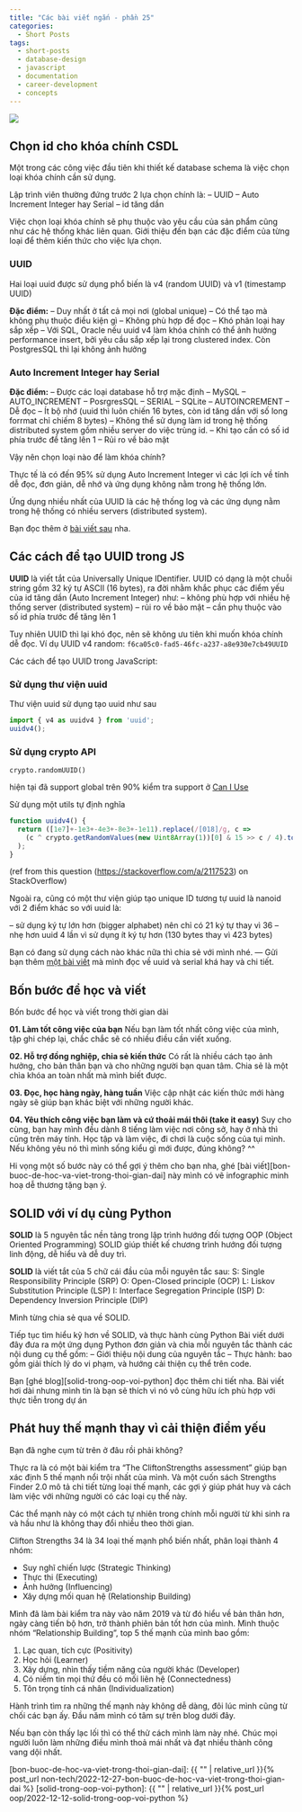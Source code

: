 ```yaml
---
title: "Các bài viết ngắn - phần 25"
categories:
  - Short Posts
tags:
  - short-posts
  - database-design
  - javascript
  - documentation
  - career-development
  - concepts
---
```


![](/assets/images/2023/02/2023-02-13-cac-bai-viet-ngan-phan-25-1.webp)
## Chọn id cho khóa chính CSDL
Một trong các công việc đầu tiên khi thiết kế database schema là việc chọn loại khóa chính cần sử dụng.

Lập trình viên thường đứng trước 2 lựa chọn chính là:
– UUID
– Auto Increment Integer hay Serial – id tăng dần

Việc chọn loại khóa chính sẽ phụ thuộc vào yêu cầu của sản phẩm cũng như các hệ thống khác liên quan.
Giới thiệu đến bạn các đặc điểm của từng loại để thêm kiến thức cho việc lựa chọn.

### UUID

Hai loại uuid được sử dụng phổ biến là v4 (random UUID) và v1 (timestamp UUID)

**Đặc điểm:**
– Duy nhất ở tất cả mọi nơi (global unique)
– Có thể tạo mà không phụ thuộc điều kiện gì
– Không phù hợp để đọc
– Khó phân loại hay sắp xếp
– Với SQL, Oracle nếu uuid v4 làm khóa chính có thể ảnh hưởng performance insert, bởi yêu cầu sắp xếp lại trong clustered index. Còn PostgresSQL thì lại không ảnh hưởng

### Auto Increment Integer hay Serial

**Đặc điểm:**
– Được các loại database hỗ trợ mặc định
– MySQL – AUTO_INCREMENT
– PosrgresSQL – SERIAL
– SQLite – AUTOINCREMENT
– Dễ đọc
– Ít bộ nhớ (uuid thì luôn chiến 16 bytes, còn id tăng dần với số long forrmat chỉ chiếm 8 bytes)
– Không thể sử dụng làm id trong hệ thống distributed system gồm nhiều server do việc trùng id.
– Khi tạo cần có số id phía trước để tăng lên 1
– Rủi ro về bảo mật

Vậy nên chọn loại nào để làm khóa chính?

Thực tế là có đến 95% sử dụng Auto Increment Integer vì các lợi ích về tính dễ đọc, đơn giản, dễ nhớ và ứng dụng không nằm trong hệ thống lớn.

Ứng dụng nhiều nhất của UUID là các hệ thống log và các ứng dụng nằm trong hệ thống có nhiều servers (distributed system).

Bạn đọc thêm ở [bài viết sau](https://www.bytebase.com/blog/choose-primary-key-uuid-or-auto-increment) nha.

## Các cách để tạo UUID trong JS
**UUID** là viết tắt của Universally Unique IDentifier.
UUID có dạng là một chuỗi string gồm 32 ký tự ASCII (16 bytes), ra đời nhằm khắc phục các điểm yếu của id tăng dần (Auto Increment Integer) như:
– không phù hợp với nhiều hệ thống server (distributed system)
– rủi ro về bảo mật
– cần phụ thuộc vào số id phía trước để tăng lên 1

Tuy nhiên UUID thì lại khó đọc, nên sẽ không ưu tiên khi muốn khóa chính dễ đọc.
Ví dụ UUID v4 random: `f6ca05c0-fad5-46fc-a237-a8e930e7cb49UUID`

Các cách để tạo UUID trong JavaScript:

### Sử dụng thư viện uuid
Thư viện uuid sử dụng tạo uuid như sau

```js
import { v4 as uuidv4 } from 'uuid';
uuidv4();
```

### Sử dụng crypto API
`crypto.randomUUID()`

hiện tại đã support global trên 90% kiểm tra support ở [Can I Use](https://caniuse.com/mdn-api_crypto_randomuuid)

Sử dụng một utils tự định nghĩa
```js
function uuidv4() {
  return ([1e7]+-1e3+-4e3+-8e3+-1e11).replace(/[018]/g, c =>
    (c ^ crypto.getRandomValues(new Uint8Array(1))[0] & 15 >> c / 4).toString(16)
  );
}
```

(ref from this question (https://stackoverflow.com/a/2117523) on StackOverflow)

Ngoài ra, cũng có một thư viện giúp tạo unique ID tương tự uuid là nanoid với 2 điểm khác so với uuid là:

– sử dụng ký tự lớn hơn (bigger alphabet) nên chỉ có 21 ký tự thay vì 36
– nhẹ hơn uuid 4 lần vì sử dụng ít ký tự hơn (130 bytes thay vì 423 bytes)

Bạn có đang sử dụng cách nào khác nữa thì chia sẻ với mình nhé.
—
Gửi bạn thêm [một bài viết](https://devforth.io/blog/why-your-software-should-use-uuids/) mà mình đọc về uuid và serial khá hay và chi tiết.

## Bốn bước để học và viết

Bốn bước để học và viết trong thời gian dài

**01. Làm tốt công việc của bạn**
Nếu bạn làm tốt nhất công việc của mình, tập ghi chép lại, chắc chắc sẽ có nhiều điều cần viết xuống.

**02. Hỗ trợ đồng nghiệp, chia sẻ kiến thức**
Có rất là nhiều cách tạo ảnh hưởng, cho bản thân bạn và cho những người bạn quan tâm. Chia sẻ là một chìa khóa an toàn nhất mà mình biết được.

**03. Đọc, học hàng ngày, hàng tuần**
Việc cập nhật các kiến thức mới hàng ngày sẽ giúp bạn khác biệt với những người khác.

**04. Yêu thích công việc bạn làm và cứ thoải mái thôi (take it easy)**
Suy cho cùng, bạn hay mình đều dành 8 tiếng làm việc nơi công sở, hay ở nhà thì cũng trên máy tính. Học tập và làm việc, đi chơi là cuộc sống của tụi mình.
Nếu không yêu nó thì mình sống kiểu gì mới được, đúng không? ^^

Hi vọng một số bước này có thể gợi ý thêm cho bạn nha, ghé [bài viết][bon-buoc-de-hoc-va-viet-trong-thoi-gian-dai] này mình có vẽ infographic minh hoạ dễ thương tặng bạn ý.

## SOLID với ví dụ cùng Python

**SOLID** là 5 nguyên tắc nền tảng trong lập trình hướng đối tượng OOP (Object Oriented Programming)
SOLID giúp thiết kế chương trình hướng đối tượng linh động, dễ hiểu và dễ duy trì.


**SOLID** là viết tắt của 5 chữ cái đầu của mỗi nguyên tắc sau:
S: Single Responsibility Principle (SRP)
O: Open-Closed principle (OCP)
L: Liskov Substitution Principle (LSP)
I: Interface Segregation Principle (ISP)
D: Dependency Inversion Principle (DIP)

Mình từng chia sẻ qua về SOLID.

Tiếp tục tìm hiểu kỹ hơn về SOLID, và thực hành cùng Python
Bài viết dưới đây đưa ra một ứng dụng Python đơn giản và chia mỗi nguyên tắc thành các nội dung cụ thể gồm:
– Giới thiệu nội dung của nguyên tắc
– Thực hành: bao gồm giải thích lý do vi phạm, và hướng cải thiện cụ thể trên code.

Bạn [ghé blog][solid-trong-oop-voi-python] đọc thêm chi tiết nha.
Bài viết hơi dài nhưng mình tin là bạn sẽ thích vì nó vô cùng hữu ích phù hợp với thực tiễn trong dự án

## Phát huy thế mạnh thay vì cải thiện điểm yếu

Bạn đã nghe cụm từ trên ở đâu rồi phải không?

Thực ra là có một bài kiểm tra “The CliftonStrengths assessment” giúp bạn xác định 5 thế mạnh nổi trội nhất của mình.
Và một cuốn sách Strengths Finder 2.0 mô tả chi tiết từng loại thế mạnh, các gợi ý giúp phát huy và cách làm việc với những người có các loại cụ thể này.

Các thể mạnh này có một cách tự nhiên trong chính mỗi người từ khi sinh ra và hầu như là không thay đổi nhiều theo thời gian.

Clifton Strengths 34 là 34 loại thế mạnh phổ biến nhất, phân loại thành 4 nhóm:
+ Suy nghĩ chiến lược (Strategic Thinking)
+ Thực thi (Executing)
+ Ảnh hưởng (Influencing)
+ Xây dựng mối quan hệ (Relationship Building)

Mình đã làm bài kiểm tra này vào năm 2019 và từ đó hiểu về bản thân hơn, ngày càng tiến bộ hơn, trở thành phiên bản tốt hơn của mình.
Mình thuộc nhóm “Relationship Building”, top 5 thế mạnh của mình bao gồm:
1. Lạc quan, tích cực (Positivity)
2. Học hỏi (Learner)
3. Xây dựng, nhìn thấy tiềm năng của người khác (Developer)
4. Có niềm tin mọi thứ đều có mối liên hệ (Connectedness)
5. Tôn trọng tính cá nhân (Individualization)

Hành trình tìm ra những thế mạnh này không dễ dàng, đôi lúc mình cũng từ chối các bạn ấy. Đầu năm mình có tâm sự trên blog dưới đây.

Nếu bạn còn thấy lạc lối thì có thể thử cách mình làm này nhé.
Chúc mọi người luôn làm những điều mình thoả mái nhất và đạt nhiều thành công vang dội nhất.

[bon-buoc-de-hoc-va-viet-trong-thoi-gian-dai]: {{ "" | relative_url }}{% post_url non-tech/2022-12-27-bon-buoc-de-hoc-va-viet-trong-thoi-gian-dai %}
[solid-trong-oop-voi-python]: {{ "" | relative_url }}{% post_url oop/2022-12-12-solid-trong-oop-voi-python %}